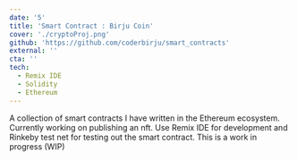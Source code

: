 ```yaml
---
date: '5'
title: 'Smart Contract : Birju Coin'
cover: './cryptoProj.png'
github: 'https://github.com/coderbirju/smart_contracts'
external: ''
cta: ''
tech:
  - Remix IDE
  - Solidity
  - Ethereum
---
```


A collection of smart contracts I have written in the Ethereum ecosystem. Currently working on publishing an nft. Use Remix IDE for development and Rinkeby test net for testing out the smart contract. This is a work in progress (WIP)
